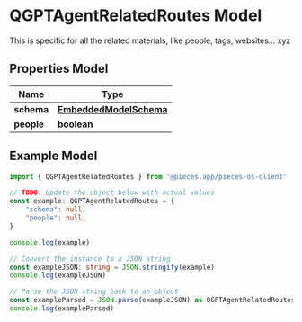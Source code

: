 
# QGPTAgentRelatedRoutes Model

This is specific for all the related materials, like people, tags, websites... xyz

## Properties Model

Name | Type
------------ | -------------
**schema** | [**EmbeddedModelSchema**](EmbeddedModelSchema)
**people** | **boolean**

## Example Model

```typescript
import { QGPTAgentRelatedRoutes } from '@pieces.app/pieces-os-client'

// TODO: Update the object below with actual values
const example: QGPTAgentRelatedRoutes = {
    "schema": null,
    "people": null,
}

console.log(example)

// Convert the instance to a JSON string
const exampleJSON: string = JSON.stringify(example)
console.log(exampleJSON)

// Parse the JSON string back to an object
const exampleParsed = JSON.parse(exampleJSON) as QGPTAgentRelatedRoutes
console.log(exampleParsed)
```


